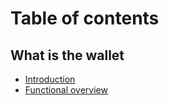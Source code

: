 # Table of contents

## What is the wallet

* [Introduction](README.md)
* [Functional overview](what-is-the-wallet/page-1.md)
